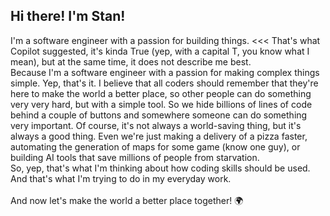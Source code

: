 ## Hi there! I'm Stan!

I'm a software engineer with a passion for building things. <<< That's what Copilot suggested, it's kinda True (yep, with a capital T, you know what I mean), but at the same time, it does not describe me best.<br>
Because I'm a software engineer with a passion for making complex things simple. Yep, that's it. I believe that all coders should remember that they're here to make the world a better place, so other people can do something very very hard, but with a simple tool. So we hide billions of lines of code behind a couple of buttons and somewhere someone can do something very important. Of course, it's not always a world-saving thing, but it's always a good thing. Even we're just making a delivery of a pizza faster, automating the generation of maps for some game (know one guy), or building AI tools that save millions of people from starvation.<br>
So, yep, that's what I'm thinking about how coding skills should be used. And that's what I'm trying to do in my everyday work.<br>
<br>
And now let's make the world a better place together! 🌍
